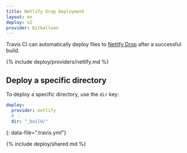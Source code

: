 ```yaml
---
title: Netlify Drop Deployment
layout: en
deploy: v2
provider: bitballoon
---
```


Travis CI can automatically deploy files to [Netlify Drop](https://app.netlify.com/drop)
after a successful build.

{% include deploy/providers/netlify.md %}

## Deploy a specific directory

To deploy a specific directory, use the `dir` key:

```yaml
deploy:
  provider: netlify
  # ⋮
  dir: "_build/"
```
{: data-file=".travis.yml"}

{% include deploy/shared.md %}

